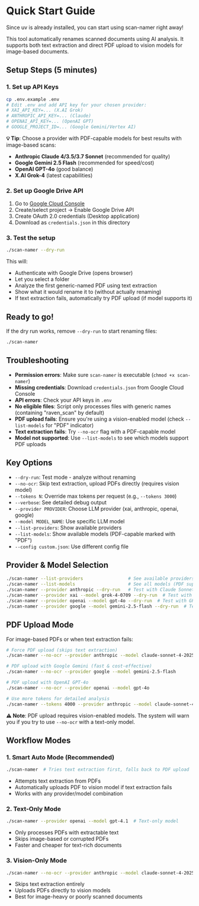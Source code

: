# Quick Start Guide

Since uv is already installed, you can start using scan-namer right away!

This tool automatically renames scanned documents using AI analysis. It supports both text extraction and direct PDF upload to vision models for image-based documents.

## Setup Steps (5 minutes)

### 1. Set up API Keys
```bash
cp .env.example .env
# Edit .env and add API key for your chosen provider:
# XAI_API_KEY=... (X.AI Grok)
# ANTHROPIC_API_KEY=... (Claude)
# OPENAI_API_KEY=... (OpenAI GPT)
# GOOGLE_PROJECT_ID=... (Google Gemini/Vertex AI)
```

**💡 Tip**: Choose a provider with PDF-capable models for best results with image-based scans:
- **Anthropic Claude 4/3.5/3.7 Sonnet** (recommended for quality)
- **Google Gemini 2.5 Flash** (recommended for speed/cost)
- **OpenAI GPT-4o** (good balance)
- **X.AI Grok-4** (latest capabilities)

### 2. Set up Google Drive API
1. Go to [Google Cloud Console](https://console.cloud.google.com/)
2. Create/select project → Enable Google Drive API
3. Create OAuth 2.0 credentials (Desktop application)
4. Download as `credentials.json` in this directory

### 3. Test the setup
```bash
./scan-namer --dry-run
```

This will:
- Authenticate with Google Drive (opens browser)
- Let you select a folder
- Analyze the first generic-named PDF using text extraction
- Show what it would rename it to (without actually renaming)
- If text extraction fails, automatically try PDF upload (if model supports it)

## Ready to go!
If the dry run works, remove `--dry-run` to start renaming files:
```bash
./scan-namer
```

## Troubleshooting
- **Permission errors**: Make sure `scan-namer` is executable (`chmod +x scan-namer`)
- **Missing credentials**: Download `credentials.json` from Google Cloud Console
- **API errors**: Check your API keys in `.env`
- **No eligible files**: Script only processes files with generic names (containing "raven_scan" by default)
- **PDF upload fails**: Ensure you're using a vision-enabled model (check `--list-models` for "PDF" indicator)
- **Text extraction fails**: Try `--no-ocr` flag with a PDF-capable model
- **Model not supported**: Use `--list-models` to see which models support PDF uploads

## Key Options
- `--dry-run`: Test mode - analyze without renaming
- `--no-ocr`: Skip text extraction, upload PDFs directly (requires vision model)
- `--tokens N`: Override max tokens per request (e.g., `--tokens 3000`)
- `--verbose`: See detailed debug output
- `--provider PROVIDER`: Choose LLM provider (xai, anthropic, openai, google)
- `--model MODEL_NAME`: Use specific LLM model
- `--list-providers`: Show available providers
- `--list-models`: Show available models (PDF-capable marked with "PDF")
- `--config custom.json`: Use different config file

## Provider & Model Selection
```bash
./scan-namer --list-providers                 # See available providers
./scan-namer --list-models                    # See all models (PDF support shown)
./scan-namer --provider anthropic --dry-run   # Test with Claude Sonnet 4
./scan-namer --provider xai --model grok-4-0709 --dry-run  # Test with Grok-4
./scan-namer --provider openai --model gpt-4o --dry-run  # Test with GPT-4o (PDF capable)
./scan-namer --provider google --model gemini-2.5-flash --dry-run  # Test with Gemini
```

## PDF Upload Mode
For image-based PDFs or when text extraction fails:
```bash
# Force PDF upload (skips text extraction)
./scan-namer --no-ocr --provider anthropic --model claude-sonnet-4-20250514

# PDF upload with Google Gemini (fast & cost-effective)
./scan-namer --no-ocr --provider google --model gemini-2.5-flash

# PDF upload with OpenAI GPT-4o
./scan-namer --no-ocr --provider openai --model gpt-4o

# Use more tokens for detailed analysis
./scan-namer --tokens 4000 --provider anthropic --model claude-sonnet-4-20250514
```

**⚠️ Note**: PDF upload requires vision-enabled models. The system will warn you if you try to use `--no-ocr` with a text-only model.

## Workflow Modes

### 1. **Smart Auto Mode** (Recommended)
```bash
./scan-namer  # Tries text extraction first, falls back to PDF upload
```
- Attempts text extraction from PDFs
- Automatically uploads PDF to vision model if text extraction fails
- Works with any provider/model combination

### 2. **Text-Only Mode**
```bash
./scan-namer --provider openai --model gpt-4.1  # Text-only model
```
- Only processes PDFs with extractable text
- Skips image-based or corrupted PDFs
- Faster and cheaper for text-rich documents

### 3. **Vision-Only Mode**
```bash
./scan-namer --no-ocr --provider anthropic --model claude-sonnet-4-20250514
```
- Skips text extraction entirely
- Uploads PDFs directly to vision models
- Best for image-heavy or poorly scanned documents